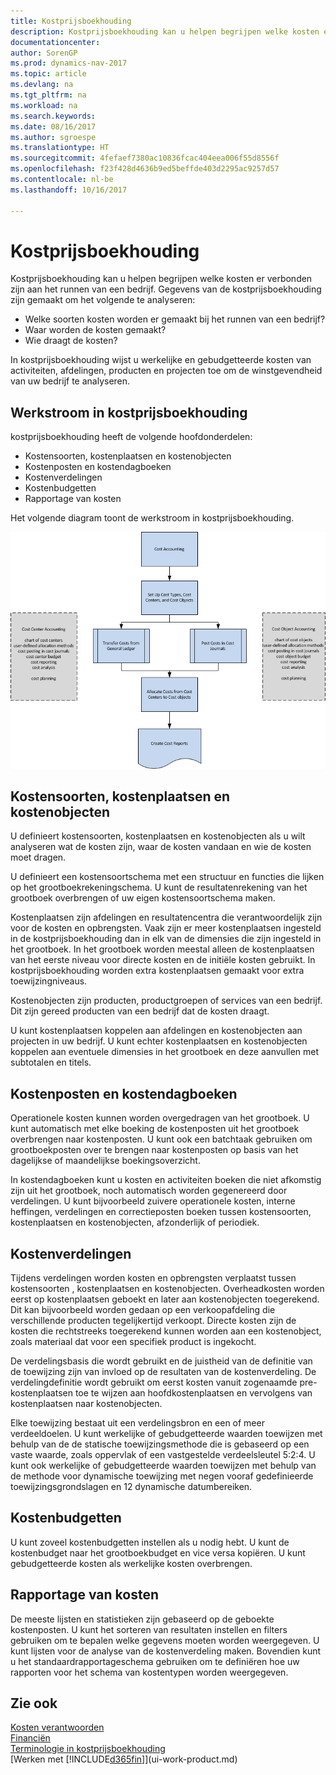 ```yaml
---
title: Kostprijsboekhouding
description: Kostprijsboekhouding kan u helpen begrijpen welke kosten er verbonden zijn aan het runnen van een bedrijf.
documentationcenter: 
author: SorenGP
ms.prod: dynamics-nav-2017
ms.topic: article
ms.devlang: na
ms.tgt_pltfrm: na
ms.workload: na
ms.search.keywords: 
ms.date: 08/16/2017
ms.author: sgroespe
ms.translationtype: HT
ms.sourcegitcommit: 4fefaef7380ac10836fcac404eea006f55d8556f
ms.openlocfilehash: f23f428d4636b9ed5beffde403d2295ac9257d57
ms.contentlocale: nl-be
ms.lasthandoff: 10/16/2017

---
```

# <a name="about-cost-accounting"></a>Kostprijsboekhouding
Kostprijsboekhouding kan u helpen begrijpen welke kosten er verbonden zijn aan het runnen van een bedrijf. Gegevens van de kostprijsboekhouding zijn gemaakt om het volgende te analyseren:  

-   Welke soorten kosten worden er gemaakt bij het runnen van een bedrijf?  
-   Waar worden de kosten gemaakt?  
-   Wie draagt de kosten?  

In kostprijsboekhouding wijst u werkelijke en gebudgetteerde kosten van activiteiten, afdelingen, producten en projecten toe om de winstgevendheid van uw bedrijf te analyseren.  

## <a name="workflow-in-cost-accounting"></a>Werkstroom in kostprijsboekhouding  
kostprijsboekhouding heeft de volgende hoofdonderdelen:  

-   Kostensoorten, kostenplaatsen en kostenobjecten  
-   Kostenposten en kostendagboeken  
-   Kostenverdelingen  
-   Kostenbudgetten
-   Rapportage van kosten  

Het volgende diagram toont de werkstroom in kostprijsboekhouding.  

![Kostprijsboekhoudingoverzicht](media/costaccountingoverview.png "CostAccountingOverview")  

## <a name="cost-types-cost-centers-and-cost-objects"></a>Kostensoorten, kostenplaatsen en kostenobjecten  
U definieert kostensoorten, kostenplaatsen en kostenobjecten als u wilt analyseren wat de kosten zijn, waar de kosten vandaan en wie de kosten moet dragen.  

U definieert een kostensoortschema met een structuur en functies die lijken op het grootboekrekeningschema. U kunt de resultatenrekening van het grootboek overbrengen of uw eigen kostensoortschema maken.  

Kostenplaatsen zijn afdelingen en resultatencentra die verantwoordelijk zijn voor de kosten en opbrengsten. Vaak zijn er meer kostenplaatsen ingesteld in de kostprijsboekhouding dan in elk van de dimensies die zijn ingesteld in het grootboek. In het grootboek worden meestal alleen de kostenplaatsen van het eerste niveau voor directe kosten en de initiële kosten gebruikt. In kostprijsboekhouding worden extra kostenplaatsen gemaakt voor extra toewijzingniveaus.  

Kostenobjecten zijn producten, productgroepen of services van een bedrijf. Dit zijn gereed producten van een bedrijf dat de kosten draagt.  

U kunt kostenplaatsen koppelen aan afdelingen en kostenobjecten aan projecten in uw bedrijf. U kunt echter kostenplaatsen en kostenobjecten koppelen aan eventuele dimensies in het grootboek en deze aanvullen met subtotalen en titels.  

## <a name="cost-entries-and-cost-journals"></a>Kostenposten en kostendagboeken  
Operationele kosten kunnen worden overgedragen van het grootboek. U kunt automatisch met elke boeking de kostenposten uit het grootboek overbrengen naar kostenposten. U kunt ook een batchtaak gebruiken om grootboekposten over te brengen naar kostenposten op basis van het dagelijkse of maandelijkse boekingsoverzicht.  

In kostendagboeken kunt u kosten en activiteiten boeken die niet afkomstig zijn uit het grootboek, noch automatisch worden gegenereerd door verdelingen. U kunt bijvoorbeeld zuivere operationele kosten, interne heffingen, verdelingen en correctieposten boeken tussen kostensoorten, kostenplaatsen en kostenobjecten, afzonderlijk of periodiek.  

## <a name="cost-allocations"></a>Kostenverdelingen  
Tijdens verdelingen worden kosten en opbrengsten verplaatst tussen kostensoorten , kostenplaatsen en kostenobjecten. Overheadkosten worden eerst op kostenplaatsen geboekt en later aan kostenobjecten toegerekend. Dit kan bijvoorbeeld worden gedaan op een verkoopafdeling die verschillende producten tegelijkertijd verkoopt. Directe kosten zijn de kosten die rechtstreeks toegerekend kunnen worden aan een kostenobject, zoals materiaal dat voor een specifiek product is ingekocht.  

De verdelingsbasis die wordt gebruikt en de juistheid van de definitie van de toewijzing zijn van invloed op de resultaten van de kostenverdeling. De verdelingdefinitie wordt gebruikt om eerst kosten vanuit zogenaamde pre-kostenplaatsen toe te wijzen aan hoofdkostenplaatsen en vervolgens van kostenplaatsen naar kostenobjecten.  

Elke toewijzing bestaat uit een verdelingsbron en een of meer verdeeldoelen. U kunt werkelijke of gebudgetteerde waarden toewijzen met behulp van de de statische toewijzingsmethode die is gebaseerd op een vaste waarde, zoals oppervlak of een vastgestelde verdeelsleutel 5:2:4. U kunt ook werkelijke of gebudgetteerde waarden toewijzen met behulp van de methode voor dynamische toewijzing met negen vooraf gedefinieerde toewijzingsgrondslagen en 12 dynamische datumbereiken.  

## <a name="cost-budgets"></a>Kostenbudgetten  
U kunt zoveel kostenbudgetten instellen als u nodig hebt. U kunt de kostenbudget naar het grootboekbudget en vice versa kopiëren. U kunt gebudgetteerde kosten als werkelijke kosten overbrengen.  

## <a name="cost-reporting"></a>Rapportage van kosten  
De meeste lijsten en statistieken zijn gebaseerd op de geboekte kostenposten. U kunt het sorteren van resultaten instellen en filters gebruiken om te bepalen welke gegevens moeten worden weergegeven. U kunt lijsten voor de analyse van de kostenverdeling maken. Bovendien kunt u het standaardrapportageschema gebruiken om te definiëren hoe uw rapporten voor het schema van kostentypen worden weergegeven.  

## <a name="see-also"></a>Zie ook  
 [Kosten verantwoorden](finance-manage-cost-accounting.md)  
 [Financiën](finance.md)   
 [Terminologie in kostprijsboekhouding](finance-terminology-in-cost-accounting.md)  
 [Werken met [!INCLUDE[d365fin](includes/d365fin_md.md)]](ui-work-product.md)


